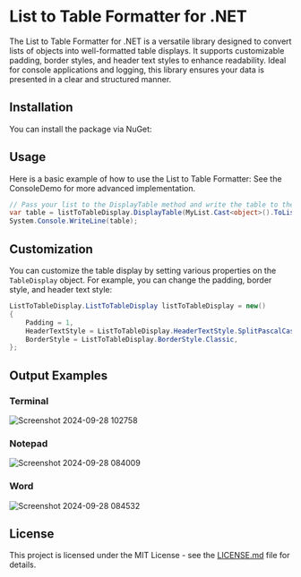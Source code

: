 ﻿# List to Table Formatter for .NET

The List to Table Formatter for .NET is a versatile library designed to convert lists of objects into well-formatted table displays. It supports customizable padding, border styles, and header text styles to enhance readability. Ideal for console applications and logging, this library ensures your data is presented in a clear and structured manner.

## Installation

You can install the package via NuGet:


## Usage

Here is a basic example of how to use the List to Table Formatter:
See the ConsoleDemo for more advanced implementation.

```csharp
// Pass your list to the DisplayTable method and write the table to the console. (Cast the list as an object)
var table = listToTableDisplay.DisplayTable(MyList.Cast<object>().ToList());
System.Console.WriteLine(table);
```
## Customization

You can customize the table display by setting various properties on the `TableDisplay` object. For example, you can change the padding, border style, and header text style:

```csharp
ListToTableDisplay.ListToTableDisplay listToTableDisplay = new()
{
    Padding = 1,
    HeaderTextStyle = ListToTableDisplay.HeaderTextStyle.SplitPascalCase,
    BorderStyle = ListToTableDisplay.BorderStyle.Classic,
};
```
## Output Examples
### Terminal

![Screenshot 2024-09-28 102758](https://github.com/user-attachments/assets/6c1cb9c5-47db-4a83-a1e6-b6c34e5fa595)

### Notepad
![Screenshot 2024-09-28 084009](https://github.com/user-attachments/assets/9a9f1f23-3ec8-4d55-85c4-b70770d7b094)

### Word
![Screenshot 2024-09-28 084532](https://github.com/user-attachments/assets/14ffbaf6-d3bc-4710-b8b0-3d5266b0e060)


## License

This project is licensed under the MIT License - see the [LICENSE.md](LICENSE.md) file for details.



